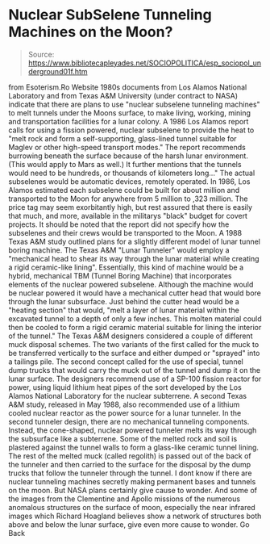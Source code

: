 # Nuclear SubSelene Tunneling Machines on the Moon?

> Source: https://www.bibliotecapleyades.net/SOCIOPOLITICA/esp_sociopol_underground01f.htm

from Esoterism.Ro Website
1980s documents from Los Alamos National Laboratory and from Texas A&M University (under contract to NASA) indicate that there are plans to use "nuclear subselene tunneling machines" to melt tunnels under the Moons surface, to make living, working, mining and transportation facilities for a lunar colony. A 1986 Los Alamos report calls for using a fission powered, nuclear subselene to provide the heat to "melt rock and form a self-supporting, glass-lined tunnel suitable for Maglev or other high-speed transport modes." The report recommends burrowing beneath the surface because of the harsh lunar environment. (This would apply to Mars as well.)
It further mentions that the tunnels would need to be hundreds, or thousands of kilometers long..." The actual subselenes would be automatic devices, remotely operated. In 1986, Los Alamos estimated each subselene could be built for about million and transported to the Moon for anywhere from 5 million to ,323 million. The price tag may seem exorbitantly high, but rest assured that there is easily that much, and more, available in the militarys "black" budget for covert projects. It should be noted that the report did not specify how the subselenes and their crews would be transported to the Moon. A 1988 Texas A&M study outlined plans for a slightly different model of lunar tunnel boring machine.
The Texas A&M "Lunar Tunneler" would employ a "mechanical head to shear its way through the lunar material while creating a rigid ceramic-like lining". Essentially, this kind of machine would be a hybrid, mechanical TBM (Tunnel Boring Machine) that incorporates elements of the nuclear powered subselene. Although the machine would be nuclear powered it would have a mechanical cutter head that would bore through the lunar subsurface.
Just behind the cutter head would be a "heating section" that would,
"melt a layer of lunar material within the excavated tunnel to a depth of only a few inches. This molten material could then be cooled to form a rigid ceramic material suitable for lining the interior of the tunnel."
The Texas A&M designers considered a couple of different muck disposal schemes.
The two variants of the first called for the muck to be transferred vertically to the surface and either dumped or "sprayed" into a tailings pile. The second concept called for the use of special, tunnel dump trucks that would carry the muck out of the tunnel and dump it on the lunar surface. The designers recommend use of a SP-100 fission reactor for power, using liquid lithium heat pipes of the sort developed by the Los Alamos National Laboratory for the nuclear subterrene. A second Texas A&M study, released in May 1988, also recommended use of a lithium cooled nuclear reactor as the power source for a lunar tunneler. In the second tunneler design, there are no mechanical tunneling components. Instead, the cone-shaped, nuclear powered tunneler melts its way through the subsurface like a subterrene.
Some of the melted rock and soil is plastered against the tunnel walls to form a glass-like ceramic tunnel lining. The rest of the melted muck (called regolith) is passed out of the back of the tunneler and then carried to the surface for the disposal by the dump trucks that follow the tunneler through the tunnel. I dont know if there are nuclear tunneling machines secretly making permanent bases and tunnels on the moon. But NASA plans certainly give cause to wonder. And some of the images from the Clementine and Apollo missions of the numerous anomalous structures on the surface of moon, especially the near infrared images which Richard Hoagland believes show a network of structures both above and below the lunar surface, give even more cause to wonder.
Go Back
